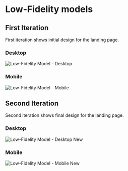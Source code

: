 # Low-Fidelity models

## First Iteration

First iteration shows initial design for the landing page.

### Desktop
![Low-Fidelity Model - Desktop](assets/lofi_desktop.png)

### Mobile
![Low-Fidelity Model - Mobile](assets/lofi_mobile.png)

## Second Iteration

Second iteration shows final design for the landing page.

### Desktop
![Low-Fidelity Model - Desktop New](assets/lofi_desktop_new.png)

### Mobile
![Low-Fidelity Model - Mobile New](assets/lofi_mobile_new.png)